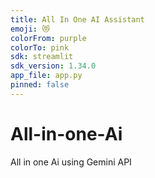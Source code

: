 ```yaml
---
title: All In One AI Assistant
emoji: 😻
colorFrom: purple
colorTo: pink
sdk: streamlit
sdk_version: 1.34.0
app_file: app.py
pinned: false
---
```


# All-in-one-Ai
All in one Ai  using Gemini API
